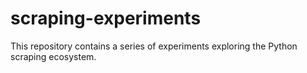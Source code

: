 # scraping-experiments

This repository contains a series of experiments exploring the Python scraping ecosystem.